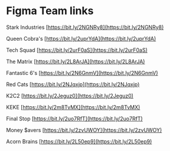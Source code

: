 # Figma Team links

Stark Industries [https://bit.ly/2NGNRy8](https://bit.ly/2NGNRy8)

Queen Cobra's [https://bit.ly/2uprYdA](https://bit.ly/2uprYdA)

Tech Squad [https://bit.ly/2urF0aS](https://bit.ly/2urF0aS)

The Matrix [https://bit.ly/2L8ArJA](https://bit.ly/2L8ArJA)

Fantastic 6's [https://bit.ly/2N6GnmV](https://bit.ly/2N6GnmV)

Red Cats [https://bit.ly/2NJqxjp](https://bit.ly/2NJqxjp)

K2C2 [https://bit.ly/2Jeguz0](https://bit.ly/2Jeguz0)

KEKE [https://bit.ly/2m8TvMX](https://bit.ly/2m8TvMX)

Final Stop [https://bit.ly/2uo7RfT](https://bit.ly/2uo7RfT)

Money $avers [https://bit.ly/2zvUWOY](https://bit.ly/2zvUWOY)

Acorn Brains [https://bit.ly/2L50ep9](https://bit.ly/2L50ep9)

